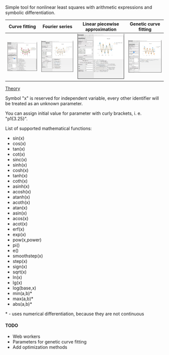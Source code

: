 Simple tool for nonlinear least squares with arithmetic expressions and symbolic differentiation.



| Curve fitting | Fourier series | Linear piecewise approximation | Genetic curve fitting |
|---|---|---|---|
|![Curve fitting](/images/curve-fitting.jpg)|![Fourier series](/images/fourier-series.jpg)|![Linear piecewise approximation](/images/linear-piecewise.jpg)|![Genetic curve fitting](/images/genetic-curve-fitting.jpg)

[Theory](https://musseffect.github.io/en/notes/least-squares)


Symbol "x" is reserved for independent variable, every other identifier will be treated as an unknown parameter.

You can assign initial value for parameter with curly brackets, i. e. "p1{3.25}".

List of supported mathematical functions:
* sin(x)
* cos(x)
* tan(x)
* cot(x)
* sinc(x)
* sinh(x)
* cosh(x)
* tanh(x)
* coth(x)
* asinh(x)
* acosh(x)
* atanh(x)
* acoth(x)
* atan(x)
* asin(x)
* acos(x)
* acot(x)
* erf(x)
* exp(x)
* pow(x,power)
* pi()
* e()
* smoothstep(x)
* step(x)
* sign(x)
* sqrt(x)
* ln(x)
* lg(x)
* log(base,x)
* min(a,b)*
* max(a,b)*
* abs(a,b)*

\* - uses numerical differentiation, because they are not continuous  


#### TODO

* Web workers
* Parameters for genetic curve fitting
* Add optimization methods